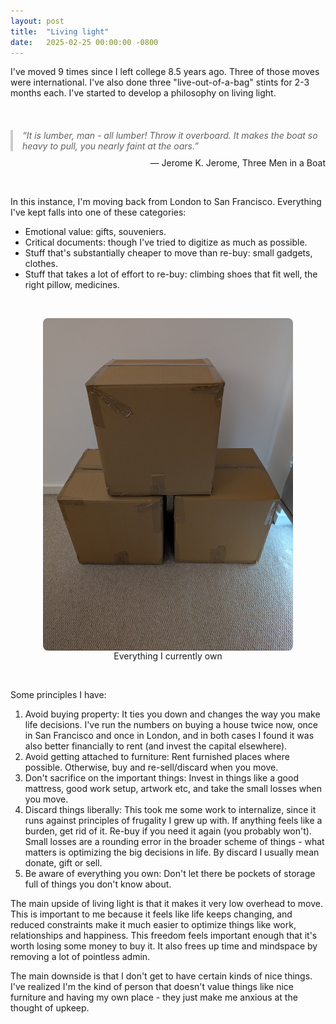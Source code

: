 ```yaml
---
layout: post
title:  "Living light"
date:   2025-02-25 00:00:00 -0800
---
```


I've moved 9 times since I left college 8.5 years ago. Three of those moves were international. I've also done three "live-out-of-a-bag" stints for 2-3 months each. I've started to develop a philosophy on living light.

<!--more-->
<br>

<blockquote style="font-style: italic; border-left: 4px solid #ccc; padding-left: 15px; margin: 20px 0;">
    “It is lumber, man - all lumber! Throw it overboard. It makes the boat so heavy to pull, you nearly faint at the oars.”
</blockquote>
<p style="text-align: right; margin-top: -10px;">— Jerome K. Jerome, Three Men in a Boat</p>


<br>

In this instance, I'm moving back from London to San Francisco. Everything I've kept falls into one of these categories:

* Emotional value: gifts, souveniers.
* Critical documents: though I've tried to digitize as much as possible.
* Stuff that's substantially cheaper to move than re-buy: small gadgets, clothes.
* Stuff that takes a lot of effort to re-buy: climbing shoes that fit well, the right pillow, medicines.

<br>


<figure style="text-align: center;">
  <img src="/assets/boxes.jpg" alt="Three boxes" width="400" style="display: block; margin: auto; border-radius: 8px;">
  <figcaption style="text-align: center;">Everything I currently own</figcaption>
</figure>

<br>

Some principles I have:
1. Avoid buying property: It ties you down and changes the way you make life decisions. I've run the numbers on buying a house twice now, once in San Francisco and once in London, and in both cases I found it was also better financially to rent (and invest the capital elsewhere).
2. Avoid getting attached to furniture: Rent furnished places where possible. Otherwise, buy and re-sell/discard when you move.
3. Don't sacrifice on the important things: Invest in things like a good mattress, good work setup, artwork etc, and take the small losses when you move.
4. Discard things liberally: This took me some work to internalize, since it runs against principles of frugality I grew up with. If anything feels like a burden, get rid of it. Re-buy if you need it again (you probably won't). Small losses are a rounding error in the broader scheme of things - what matters is optimizing the big decisions in life. By discard I usually mean donate, gift or sell.
5. Be aware of everything you own: Don't let there be pockets of storage full of things you don't know about.

The main upside of living light is that it makes it very low overhead to move. This is important to me because it feels like life keeps changing, and reduced constraints make it much easier to optimize things like work, relationships and happiness. This freedom feels important enough that it's worth losing some money to buy it. It also frees up time and mindspace by removing a lot of pointless admin.

The main downside is that I don't get to have certain kinds of nice things. I've realized I'm the kind of person that doesn't value things like nice furniture and having my own place - they just make me anxious at the thought of upkeep.
